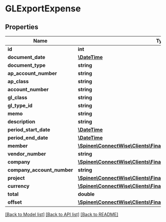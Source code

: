 # GLExportExpense

## Properties
Name | Type | Description | Notes
------------ | ------------- | ------------- | -------------
**id** | **int** |  | [optional] 
**document_date** | [**\DateTime**](\DateTime.md) |  | [optional] 
**document_type** | **string** |  | [optional] 
**ap_account_number** | **string** |  | [optional] 
**ap_class** | **string** |  | [optional] 
**account_number** | **string** |  | [optional] 
**gl_class** | **string** |  | [optional] 
**gl_type_id** | **string** |  | [optional] 
**memo** | **string** |  | [optional] 
**description** | **string** |  | [optional] 
**period_start_date** | [**\DateTime**](\DateTime.md) |  | [optional] 
**period_end_date** | [**\DateTime**](\DateTime.md) |  | [optional] 
**member** | [**\Spinen\ConnectWise\Clients\Finance\Model\MemberReference**](MemberReference.md) |  | [optional] 
**vendor_number** | **string** |  | [optional] 
**company** | [**\Spinen\ConnectWise\Clients\Finance\Model\CompanyReference**](CompanyReference.md) |  | [optional] 
**company_account_number** | **string** |  | [optional] 
**project** | [**\Spinen\ConnectWise\Clients\Finance\Model\ProjectReference**](ProjectReference.md) |  | [optional] 
**currency** | [**\Spinen\ConnectWise\Clients\Finance\Model\CurrencyReference**](CurrencyReference.md) |  | [optional] 
**total** | **double** |  | [optional] 
**offset** | [**\Spinen\ConnectWise\Clients\Finance\Model\GLExportExpenseOffset**](GLExportExpenseOffset.md) |  | [optional] 

[[Back to Model list]](../README.md#documentation-for-models) [[Back to API list]](../README.md#documentation-for-api-endpoints) [[Back to README]](../README.md)


